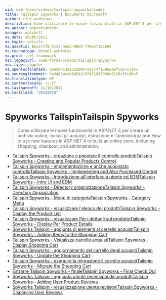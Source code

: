 ```yaml
---
uid: web-forms/videos/tailspin-spyworks/index
title: Tailspin Spyworks | Documenti Microsoft
author: rick-anderson
description: Come utilizzare le nuove funzionalità in ASP.NET 4 per creare un archivio online, inclusi gli acquisti, estrazione e l'amministrazione.
ms.author: aspnetcontent
manager: wpickett
ms.date: 10/05/2011
ms.topic: article
ms.assetid: 8aa371f8-913c-4ed2-98b0-f76abf15669d
ms.technology: dotnet-webforms
ms.prod: .net-framework
msc.legacyurl: /web-forms/videos/tailspin-spyworks
msc.type: chapter
ms.openlocfilehash: 28e504c3e1332d047ca7c4f1696eaaf5167cc145
ms.sourcegitcommit: 9a9483aceb34591c97451997036a9120c3fe2baf
ms.translationtype: HT
ms.contentlocale: it-IT
ms.lasthandoff: 11/10/2017
ms.locfileid: "26522450"
---
```

<a name="tailspin-spyworks"></a><span data-ttu-id="a26e7-103">Spyworks Tailspin</span><span class="sxs-lookup"><span data-stu-id="a26e7-103">Tailspin Spyworks</span></span>
====================
> <span data-ttu-id="a26e7-104">Come utilizzare le nuove funzionalità in ASP.NET 4 per creare un archivio online, inclusi gli acquisti, estrazione e l'amministrazione.</span><span class="sxs-lookup"><span data-stu-id="a26e7-104">How to use new features in ASP.NET 4 to build an online store, including shopping, checkout, and administration.</span></span>


- [<span data-ttu-id="a26e7-105">Tailspin Spyworks - creazione e popolare il controllo prodotti</span><span class="sxs-lookup"><span data-stu-id="a26e7-105">Tailspin Spyworks - Creating and Popular Products Control</span></span>](tailspin-spyworks-creating-and-using-the-popular-products-control.md)
- [<span data-ttu-id="a26e7-106">Tailspin Spyworks - implementazione e anche acquistato controllo</span><span class="sxs-lookup"><span data-stu-id="a26e7-106">Tailspin Spyworks - Implementing and Also Purchased Control</span></span>](tailspin-spyworks-implementing-and-using-the-also-purchased-control.md)
- [<span data-ttu-id="a26e7-107">Tailspin Spyworks - Introduzione all'interfaccia utente ed EDM</span><span class="sxs-lookup"><span data-stu-id="a26e7-107">Tailspin Spyworks - Intro UI and EDM</span></span>](tailspin-spyworks-intro-ui-and-edm.md)
- [<span data-ttu-id="a26e7-108">Tailspin Spyworks - Directory organizzazione</span><span class="sxs-lookup"><span data-stu-id="a26e7-108">Tailspin Spyworks - Directory Organization</span></span>](tailspin-spyworks-directory-organization.md)
- [<span data-ttu-id="a26e7-109">Tailspin Spyworks - Menu di categoria</span><span class="sxs-lookup"><span data-stu-id="a26e7-109">Tailspin Spyworks - Category Menu</span></span>](tailspin-spyworks-category-menu.md)
- [<span data-ttu-id="a26e7-110">Tailspin Spyworks - visualizzare l'elenco dei prodotti</span><span class="sxs-lookup"><span data-stu-id="a26e7-110">Tailspin Spyworks - Display the Product List</span></span>](tailspin-spyworks-display-the-product-list.md)
- [<span data-ttu-id="a26e7-111">Tailspin Spyworks - visualizzare Per i dettagli sul prodotto</span><span class="sxs-lookup"><span data-stu-id="a26e7-111">Tailspin Spyworks - Display Per Product Details</span></span>](tailspin-spyworks-display-per-product-details.md)
- [<span data-ttu-id="a26e7-112">Spyworks Tailspin - aggiunta di elementi al carrello acquisti</span><span class="sxs-lookup"><span data-stu-id="a26e7-112">Tailspin Spyworks - Adding Items to the Shopping Cart</span></span>](tailspin-spyworks-adding-items-to-the-shopping-cart.md)
- [<span data-ttu-id="a26e7-113">Tailspin Spyworks - Visualizza carrello acquisti</span><span class="sxs-lookup"><span data-stu-id="a26e7-113">Tailspin Spyworks - Display Shopping Cart</span></span>](tailspin-spyworks-display-shopping-cart.md)
- [<span data-ttu-id="a26e7-114">Tailspin Spyworks - aggiornamento del carrello degli acquisti</span><span class="sxs-lookup"><span data-stu-id="a26e7-114">Tailspin Spyworks - Update the Shopping Cart</span></span>](tailspin-spyworks-update-the-shopping-cart.md)
- [<span data-ttu-id="a26e7-115">Tailspin Spyworks - eseguire la migrazione il carrello acquisti</span><span class="sxs-lookup"><span data-stu-id="a26e7-115">Tailspin Spyworks - Migrate the Shopping Cart</span></span>](tailspin-spyworks-migrate-the-shopping-cart.md)
- [<span data-ttu-id="a26e7-116">Estrarre Tailspin Spyworks - finale</span><span class="sxs-lookup"><span data-stu-id="a26e7-116">Tailspin Spyworks - Final Check Out</span></span>](tailspin-spyworks-final-check-out.md)
- [<span data-ttu-id="a26e7-117">Spyworks Tailspin - aggiunta utente recensioni dei prodotti</span><span class="sxs-lookup"><span data-stu-id="a26e7-117">Tailspin Spyworks - Adding User Product Reviews</span></span>](tailspin-spyworks-adding-user-product-reviews.md)
- [<span data-ttu-id="a26e7-118">Spyworks Tailspin - visualizzazione utente revisioni</span><span class="sxs-lookup"><span data-stu-id="a26e7-118">Tailspin Spyworks - Displaying User Reviews</span></span>](tailspin-spyworks-displaying-user-reviews.md)
